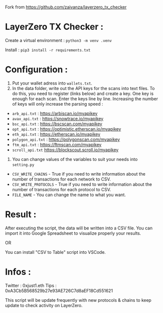 Fork from https://github.com/zaivanza/layerzero_tx_checker


# LayerZero TX Checker  :

Create a virtual environment :
`python3 -m venv .venv`

Install :
`pip3 install -r requirements.txt`


# Configuration :
1. Put your wallet adress into `wallets.txt`.
2. In the data folder, write out the API keys for the scans into text files. To do this, you need to register (links below) and create a key. One key is enough for each scan. Enter the keys line by line. Increasing the number of keys will only increase the parsing speed :
- `arb_api.txt` : https://arbiscan.io/myapikey
- `avax_api.txt` : https://snowtrace.io/myapikey
- `bsc_api.txt` : https://bscscan.com/myapikey
- `opt_api.txt` : https://optimistic.etherscan.io/myapikey
- `eth_api.txt` : https://etherscan.io/myapikey
- `polygon_api.txt` : https://polygonscan.com/myapikey
- `ftm_api.txt` : https://ftmscan.com/myapikey
- `scroll_api.txt` https://blockscout.scroll.io/myapikey
1. You can change values of the variables to suit your needs into `setting.py` 
- `CSV_WRITE_CHAINS` - True if you need to write information about the number of transactions for each network to CSV.
- `CSV_WRITE_PROTOCOLS` - True if you need to write information about the number of transactions for each protocol to CSV.
- `FILE_NAME` - You can change the name to what you want.

# Result :
After executing the script, the data will be written into a CSV file. You can import it into Google Spreadsheet to visualize properly your results.

OR 

You can install "CSV to Table" script into VSCode.


# Infos : 

Twitter : 0xjust1.eth
Tips : 0xA3Cb5B568529b27e93AE726C7d8aEF18Cd551621

This script will be update frequently with new protocols & chains to keep update to check activity on LayerZero.
